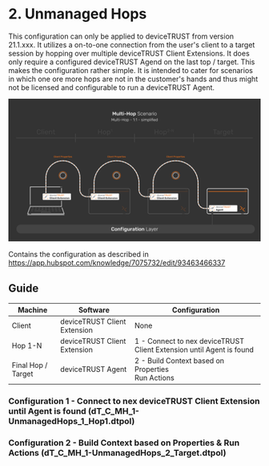 # 2. Unmanaged Hops
This configuration can only be applied to deviceTRUST from version 21.1.xxx. It utilizes a on-to-one connection from the user's client to a target session by hopping over multiple deviceTRUST Client Extensions. It does only require a configured deviceTRUST Agend on the last top / target. This makes the configuration rather simple. It is intended to cater for scenarios in which one ore more hops are not in the customer's hands and thus might not be licensed and configurable to run a deviceTRUST Agent.

![2 - Unmanaged Hops](../../_assets/images/multi-hop/2-UnmanagedHops/01_Architecture.png)

Contains the configuration as described in https://app.hubspot.com/knowledge/7075732/edit/93463466337

## Guide


| Machine            | Software                     | Configuration                                                        |
|--------------------|------------------------------|----------------------------------------------------------------------|
| Client             | deviceTRUST Client Extension | None                                                                 |
| Hop 1-N            | deviceTRUST Client Extension | 1 - Connect to nex deviceTRUST Client Extension until Agent is found |
| Final Hop / Target | deviceTRUST Agent            | 2 - Build Context based on Properties <br> Run Actions               |

### Configuration 1 - Connect to nex deviceTRUST Client Extension until Agent is found (dT_C_MH_1-UnmanagedHops_1_Hop1.dtpol)

### Configuration 2 - Build Context based on Properties & Run Actions (dT_C_MH_1-UnmanagedHops_2_Target.dtpol)
